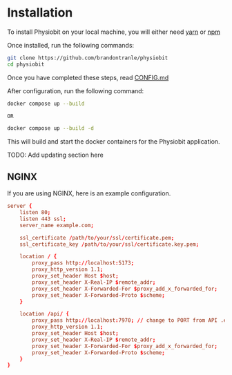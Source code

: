 # Installation

To install Physiobit on your local machine, you will either need [yarn](https://classic.yarnpkg.com/lang/en/docs/install/) or [npm](https://docs.npmjs.com/downloading-and-installing-node-js-and-npm)

Once installed, run the following commands:
```bash
git clone https://github.com/brandontranle/physiobit
cd physiobit
```

Once you have completed these steps, read [CONFIG.md](CONFIG.md)

After configuration, run the following command:
```bash
docker compose up --build

OR

docker compose up --build -d
```

This will build and start the docker containers for the Physiobit application.


TODO: Add updating section here

## NGINX

If you are using NGINX, here is an example configuration.

```conf
server {
    listen 80;
    listen 443 ssl;
    server_name example.com;

    ssl_certificate /path/to/your/ssl/certificate.pem;
    ssl_certificate_key /path/to/your/ssl/certificate.key.pem;

    location / {
        proxy_pass http://localhost:5173;
        proxy_http_version 1.1;
        proxy_set_header Host $host;
        proxy_set_header X-Real-IP $remote_addr;
        proxy_set_header X-Forwarded-For $proxy_add_x_forwarded_for;
        proxy_set_header X-Forwarded-Proto $scheme;
    }

    location /api/ {
        proxy_pass http://localhost:7970; // change to PORT from API .env
        proxy_http_version 1.1;
        proxy_set_header Host $host;
        proxy_set_header X-Real-IP $remote_addr;
        proxy_set_header X-Forwarded-For $proxy_add_x_forwarded_for;
        proxy_set_header X-Forwarded-Proto $scheme;
    }
}
```